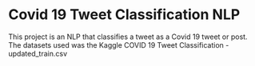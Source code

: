 # Covid 19 Tweet Classification NLP

This project is an NLP that classifies a tweet as a Covid 19 tweet or post.
The datasets used was the Kaggle COVID 19 Tweet Classification - updated_train.csv


